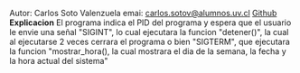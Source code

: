Autor:  Carlos Soto Valenzuela
emai:   carlos.sotov@alumnos.uv.cl
[Github](https://github.com/carloxsama7)
**Explicacion**
El programa indica el PID del programa y espera que el usuario le envie una señal "SIGINT", lo cual ejecutara la funcion "detener()", la cual al ejecutarse 2 veces cerrara el programa o bien "SIGTERM", que ejecutara la funcion "mostrar_hora(), la cual mostrara el dia de la semana, la fecha y la hora actual del sistema" 